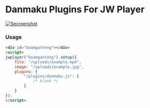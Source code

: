 # Danmaku Plugins For JW Player
[![Secreenshot](https://i.imgur.com/v2y5Ind.png)](https://fb.me/xnongermx1337/)
### Usage
```html
<div id="boamganteng"></div>
<script>
jwplayer("boamganteng").setup({
    file: "/uploads/example.mp4",
    image: "/uploads/example.jpg",
    plugins: {
        "/plugins/danmaku.js": {
            /* blank */
        }
    }
});
</script>
```
